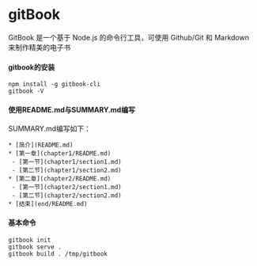 # gitBook

GitBook 是一个基于 Node.js 的命令行工具，可使用 Github/Git 和 Markdown 来制作精美的电子书

#### gitbook的安装

    npm install -g gitbook-cli
    gitbook -V

#### 使用README.md与SUMMARY.md编写

SUMMARY.md编写如下：

    * [简介](README.md)
    * [第一章](chapter1/README.md)
     - [第一节](chapter1/section1.md)
     - [第二节](chapter1/section2.md)
    * [第二章](chapter2/README.md)
     - [第一节](chapter2/section1.md)
     - [第二节](chapter2/section2.md)
    * [结束](end/README.md)

#### 基本命令
    gitbook init
    gitbook serve .
    gitbook build . /tmp/gitbook

